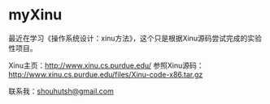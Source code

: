 # myXinu #

最近在学习《操作系统设计：xinu方法》，这个只是根据Xinu源码尝试完成的实验性项目。


Xinu主页：http://www.xinu.cs.purdue.edu/
参照Xinu源码：http://www.xinu.cs.purdue.edu/files/Xinu-code-x86.tar.gz

联系我：shouhutsh@gmail.com

